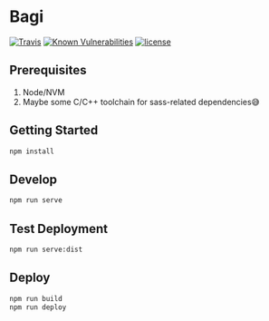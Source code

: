 # Bagi

[![Travis](https://img.shields.io/travis/Ahimta/bagi.svg?style=flat-square)](https://travis-ci.org/Ahimta/bagi)
[![Known Vulnerabilities](https://snyk.io/test/github/Ahimta/bagi/badge.svg?style=flat-square)](https://snyk.io/test/github/Ahimta/bagi)
[![license](https://img.shields.io/github/license/Ahimta/bagi.svg?style=flat-square)](https://github.com/Ahimta/bagi)

## Prerequisites

1. Node/NVM
2. Maybe some C/C++ toolchain for sass-related dependencies:sweat_smile:

## Getting Started

```bash
npm install
```

## Develop
```bash
npm run serve
```

## Test Deployment

```bash
npm run serve:dist
```

## Deploy

```bash
npm run build
npm run deploy
```

